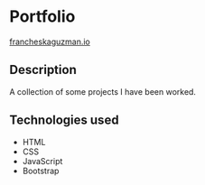 # Portfolio

[francheskaguzman.io](http://francheskaguzman.io)

## Description

A collection of some projects I have been worked.

## Technologies used

* HTML
* CSS
* JavaScript
* Bootstrap